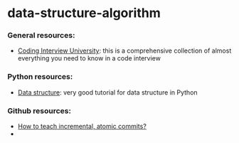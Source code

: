 # data-structure-algorithm
### General resources:

- [Coding Interview University](https://github.com/jwasham/coding-interview-university): this is a comprehensive collection of almost everything you need to know in a code interview

### Python resources:

- [Data structure](https://www.youtube.com/watch?v=lVFnq4zbs-g&list=PL5tcWHG-UPH112e7AN7C-fwDVPVrt0wpV): very good tutorial for data structure in Python

### Github resources:

- [How to teach incremental, atomic commits?](https://education.github.community/t/how-to-teach-incremental-atomic-commits/28669)
- 

